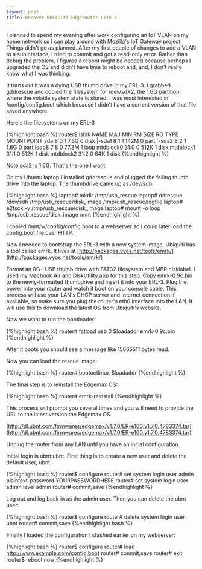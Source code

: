 ```yaml
---
layout: post
title: Recover Ubiquiti Edgerouter Lite 3
---
```


I planned to spend my evening after work configuring an IoT VLAN on my
home network so I can play around with Mozilla's IoT Gateway project.
Things didn't go as planned. After my first couple of changes to add
a VLAN to a subinterface, I tried to commit and got a read-only error.
Rather than debug the problem, I figured a reboot might be needed because
perhaps I upgraded the OS and didn't have time to reboot and, and, I don't 
really know what I was thinking.

It turns out it was a dying USB thumb drive in my ERL-3. I grabbed gddrescue
and copied the filesystem for /dev/sdX2, the 1.6G partition where the volatile
system state is stored. I was most interested in /config/config.boot which
because I didn't have a current version of that file saved anywhere.

Here's the filesystems on my ERL-3

{%highlight bash %}
router$ lsblk
NAME      MAJ:MIN RM   SIZE RO TYPE MOUNTPOINT
sda         8:0    1   7.5G  0 disk
|-sda1      8:1    1   142M  0 part
`-sda2      8:2    1   1.6G  0 part
loop8       7:8    0  77.3M  1 loop
mtdblock0  31:0    0   512K  1 disk
mtdblock1  31:1    0   512K  1 disk
mtdblock2  31:2    0    64K  1 disk
{%endhighlight %}

Note sda2 is 1.6G. That's the one I want.

On my Ubuntu laptop I installed gddrescue and plugged the failing thumb drive
into the laptop. The thumbdrive came up as /dev/sdb.

{%highlight bash %}
laptop# mkdir /tmp/usb_rescue
laptop# ddrescue /dev/sdb /tmp/usb_rescue/disk_image /tmp/usb_rescue/logfile
laptop# e2fsck -y /tmp/usb_rescue/disk_image
laptop# mount -o loop /tmp/usb_rescue/disk_image /mnt
{%endhighlight %}

I copied /mnt/w/config/config.boot to a webserver so I could later load
the config.boot file over HTTP.

Now I needed to bootstrap the ERL-3 with a new system image. Ubiquiti has a tool
called emrk. It lives at [http://packages.vyos.net/tools/emrk/](http://packages.vyos.net/tools/emrk/)

Format an 8G+ USB thumb drive with FAT32 filesystem and MBR disklabel. I used my 
Macbook Air and DiskUtility.app for this step. Copy emrk-0.9c.bin to the 
newly-formatted thumbdrive and insert it into your ERL-3. Plug the power into 
your router and watch it boot on your console cable. This process will use 
your LAN's DHCP server and Internet connection if available, so make sure you 
plug the router's eth0 interface into the LAN. It will use this to download 
the latest OS from Ubiquiti's website.

Now we want to run the bootloader:

{%highlight bash %}
router# fatload usb 0 $loadaddr emrk-0.9c.bin
{%endhighlight %}

After it boots you should see a message like 15665511 bytes read.

Now you can load the rescue image:

{%highlight bash %}
router# bootoctlinux $loadaddr
{%endhighlight %}

The final step is to reinstall the Edgemax OS:

{%highlight bash %}
router# emrk-reinstall
{%endhighlight %}

This process will prompt you several times and you will need to provide 
the URL to the latest version the Edgemax OS.

[http://dl.ubnt.com/firmwares/edgemax/v1.7.0/ER-e100.v1.7.0.4783374.tar](http://dl.ubnt.com/firmwares/edgemax/v1.7.0/ER-e100.v1.7.0.4783374.tar)

Unplug the router from any LAN until you have an initial configuration.

Initial login is ubnt:ubnt. First thing is to create a new user and delete 
the default user, ubnt.

{%highlight bash %}
router$ configure
router# set system login user admin plaintext-password YOURPASSWORDHERE
router# set system login user admin level admin
router# commit;save
{%endhighlight %}

Log out and log back in as the admin user. Then you can delete the ubnt user:

{%highlight bash %}
router$ configure
router# delete system login user ubnt 
router# commit;save
{%endhighlight bash %}

Finally I loaded the configuration I stashed earlier on my webserver:

{%highlight bash %}
router$ configure
router# load http://www.example.com/config.boot
router# commit;save
router# exit
router$ reboot now
{%endhighlight %}



